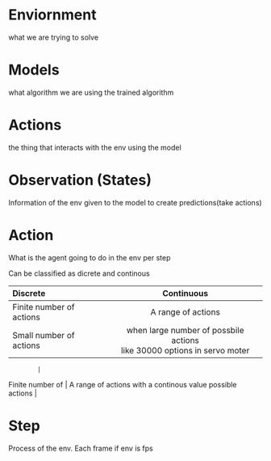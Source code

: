 # Enviornment

what we are trying to solve

# Models
what algorithm we are using
the trained algorithm 

# Actions
the thing that interacts with the env using the model

# Observation (States)
Information of the env given to the model to create predictions(take actions)

# Action
What is the agent going to do in the env per step

Can be classified as dicrete and continous

| Discrete                 |                                  Continuous                                 |
|:-------------------------|:---------------------------------------------------------------------------:|
| Finite number of actions |                              A range of actions                             |
| Small number of actions  | when large number of possbile actions<br/>like 30000 options in servo moter |

            |       
Finite number of    | A range of actions with a continous value
possible actions    |
# Step
Process of the env. 
Each frame if env is fps



